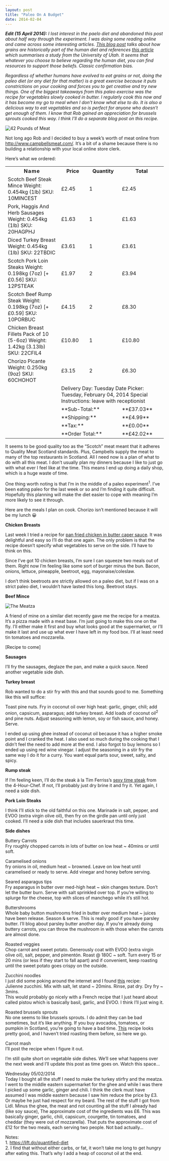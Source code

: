 ```yaml
---
layout: post
title: "Paleo On A Budget"
date: 2014-02-04
---
```

_**Edit (15 April 2014):** I lost interest in the paelo diet and abandoned this post about half way through the experiment. I was doing some reading online and came across some interesting articles. [This blog post](http://spartandiet.org/blog/2013/6/3/sorry-paleo-people-grains-are-part-of-the-human-diet) talks about how grains are historically part of the human diet and references [this article](http://www.sciencedaily.com/releases/2013/06/130603163749.htm) which summarises a study from the University of Utah. It seems that whatever you choose to believe regarding the human diet, you can find resources to support those beliefs. Classic confirmation bias._

_Regardless of whether humans have evolved to eat grains or not, doing the paleo diet (or any diet for that matter) is a great exercise because it puts constrictions on your cooking and forces you to get creative and try new things. One of the biggest takeaways from this paleo exercise was the recipe for vegetables slowly cooked in butter. I regularly cook this now and it has become my go to meal when I don’t know what else to do. It is also a delicious way to eat vegetables and so is perfect for anyone who doesn’t get enough of them. I know that Rob gained an appreciation for brussels sprouts cooked this way. I think I’ll do a separate blog post on this recipe._

![42 Pounds of Meat](/images/42-pound-meat.jpg)

Not long ago Rob and I decided to buy a week’s worth of meat online from http://www.campbellsmeat.com/. It’s a bit of a shame because there is no building a relationship with your local online store clerk.

Here’s what we ordered:

<table border="0">

<tbody>

<tr>

<th><span style="letter-spacing:.1em;">Name</span></th>

<th>Price</th>

<th>Quantity</th>

<th>Total</th>

</tr>

<tr>

<td>Scotch Beef Steak Mince  
Weight: 0.454kg (1lb)  
SKU: 10MINCEST</td>

<td>£2.45</td>

<td>1</td>

<td>£2.45</td>

</tr>

<tr>

<td>Pork, Haggis And Herb Sausages  
Weight: 0.454kg (1lb)  
SKU: 20HAGPHJ</td>

<td>£1.63</td>

<td>1</td>

<td>£1.63</td>

</tr>

<tr>

<td>Diced Turkey Breast  
Weight: 0.454kg (1lb)  
SKU: 22TBDIC</td>

<td>£3.61</td>

<td>1</td>

<td>£3.61</td>

</tr>

<tr>

<td>Scotch Pork Loin Steaks  
Weight: 0.198kg (7oz) [+£0.56]  
SKU: 12PSTEAK</td>

<td>£1.97</td>

<td>2</td>

<td>£3.94</td>

</tr>

<tr>

<td>Scotch Beef Rump Steak  
Weight: 0.198kg (7oz) [+£0.59]  
SKU: 10PORBUC</td>

<td>£4.15</td>

<td>2</td>

<td>£8.30</td>

</tr>

<tr>

<td>Chicken Breast Fillets Pack of 10 (5-6oz)  
Weight: 1.42kg (3.13lb)  
SKU: 22CFIL4</td>

<td>£10.80</td>

<td>1</td>

<td>£10.80</td>

</tr>

<tr>

<td>Chorizo Picante  
Weight: 0.250kg (9oz)  
SKU: 60CHOHOT</td>

<td>£3.15</td>

<td>2</td>

<td>£6.30</td>

</tr>

<tr>

<td colspan="1"></td>

<td colspan="3">Delivery Day: Tuesday  
Date Picker: Tuesday, February 04, 2014  
Special Instructions: leave with receptionist</td>

</tr>

<tr>

<td></td>

<td colspan="2">**Sub-Total:**</td>

<td>**£37.03**</td>

</tr>

<tr>

<td></td>

<td colspan="2">**Shipping:**</td>

<td>**£4.99**</td>

</tr>

<tr>

<td></td>

<td colspan="2">**Tax:**</td>

<td>**£0.00**</td>

</tr>

<tr>

<td></td>

<td colspan="2">**Order Total:**</td>

<td>**£42.02**</td>

</tr>

</tbody>

</table>

[](http://www.cavemanescapades.com/wp-content/uploads/2014/02/photo-5-02-2014-16-36-431.jpg)

It seems to be good quality too as the “Scotch” meat meant that it adheres to Quality Meat Scotland standards. Plus, Campbells supply the meat to many of the top restaurants in Scotland. All I need now is a plan of what to do with all this meat. I don’t usually plan my dinners because I like to just go with what ever I feel like at the time. This means I end up doing a daily shop, which is a huge waste of time.

One thing worth noting is that I’m in the middle of a paleo experiment<sup>1</sup>. I’ve been eating paleo for the last week or so and I’m finding it quite difficult. Hopefully this planning will make the diet easier to cope with meaning I’m more likely to see it through.

Here are the meals I plan on cook. Chorizo isn’t mentioned because it will be my lunch 😀

**Chicken Breasts**

Last week I tried a recipe for [pan fried chicken in butter caper sauce](http://www.marksdailyapple.com/chicken-in-buttery-caper-sauce/). It was delightful and easy so I’ll do that one again. The only problem is that the recipe doesn’t specify what vegetables to serve on the side. I’ll have to think on this.

Since I’ve got 10 chicken breasts, I’m sure I can squeeze two meals out of them. Right now I’m feeling like some sort of burger minus the bun. Bacon, onions, lettuce, pineapple, beetroot, egg, mayonaise/coleslaw.

I don’t think beetroots are strictly allowed on a paleo diet, but if I was on a strict paleo diet, I wouldn’t have lasted this long. Beetroot stays.

**Beef Mince**

![The Meatza](/images/meatza.jpg)

A friend of mine on a similar diet recently gave me the recipe for a meatza. It’s a pizza made with a meat base. I’m just going to make this one on the fly. I’ll either make it first and buy what looks good at the supermarket, or I’ll make it last and use up what ever I have left in my food box. I’ll at least need tin tomatoes and mozzarella.

[Recipe to come]

**Sausages**

I’ll fry the sausages, deglaze the pan, and make a quick sauce. Need another vegetable side dish.

**Turkey breast**

Rob wanted to do a stir fry with this and that sounds good to me. Something like this will suffice:

Toast pine nuts. Fry in coconut oil over high heat: garlic, ginger, chili; add onion, capsicum, asparagus; add turkey breast. Add loads of coconut oil<sup>2</sup> and pine nuts. Adjust seasoning with lemon, soy or fish sauce, and honey. Serve.

I ended up using ghee instead of coconut oil because it has a higher smoke point and I cranked the heat. I also used so much during the cooking that I didn’t feel the need to add more at the end. I also forgot to buy lemons so I ended up using red wine vinegar. I adjust the seasoning in a stir fry the same way I do it for a curry. You want equal parts sour, sweet, salty, and spicy.

**Rump steak**

If I’m feeling keen, I’ll do the steak à la Tim Ferriss’s [sexy time steak](http://www.thepaleosecret.com/2013/08/23/sexy-time-steak-via-tim-ferriss-and-the-4-hour-chef/) from the 4-Hour-Chef. If not, I’ll probably just dry brine it and fry it. Yet again, I need a side dish.

**Pork Loin Steaks**

I think I’ll stick to the old faithful on this one. Marinade in salt, pepper, and EVOO (extra virgin olive oil), then fry on the girdle pan until only just cooked. I’ll need a side dish that includes sauerkraut this time.

**Side dishes**

Buttery Carrots  
Fry roughly chopped carrots in lots of butter on low heat ~ 40mins or until soft.

Caramelised onions  
fry onions in oil, medium heat ~ browned. Leave on low heat until caramelised or ready to serve. Add vinegar and honey before serving.

Seared asparagus tips  
Fry asparagus in butter over med-high heat ~ skin changes texture. Don’t let the butter burn. Serve with salt sprinkled over top. If you’re willing to splurge for the cheese, top with slices of manchego while it’s still hot.

Buttershrooms  
Whole baby button mushrooms fried in butter over medium heat ~ juices have been release. Season & serve. This is really good if you have parsley butter. I’ll blog about parsley butter another day. If you’re already doing buttery carrots, you can throw the mushroom in with those when the carrots are almost done.

Roasted veggies  
Chop carrot and sweet potato. Generously coat with EVOO (extra virgin olive oil), salt, pepper, and pimentón. Roast @ 180C ~ soft. Turn every 15 or 20 mins (or less if they start to fall apart) and if convenient, keep roasting until the sweet potato goes crispy on the outside.

Zucchini noodles  
I just did some poking around the internet and I found [this](http://www.theprimalist.com/recipe-zoodles-zucchini-noodles/) recipe:  
Julienne zucchini. Mix with salt, let stand ~ 20mins. Rinse, pat dry. Dry fry ~ 3mins.  
This would probably go nicely with a French recipe that I just heard about called pistou which is basically basil, garlic, and EVOO. I think I’ll just wing it.

Roasted brussels sprouts  
No one seems to like brussels sprouts. I do admit they can be bad sometimes, but it’s like anything. If you buy avocados, tomatoes, or pumpkin in Scotland, you’re going to have a bad time. [This](http://butteredsideupblog.blogspot.co.uk/2013/09/oven-roasted-brussels-sprouts.html) recipe looks pretty good, and I haven’t tried roasting them before, so here we go.

Carrot mash  
I’ll post the recipe when I figure it out.

I’m still quite short on vegetable side dishes. We’ll see what happens over the next week and I’ll update this post as time goes on. Watch this space…

Wednesday 05/02/2014  
Today I bought all the stuff I need to make the turkey stirfry and the meatza. I went to the middle eastern supermarket for the ghee and while I was there I picked up some garlic, ginger and chili. I think the clerk must have assumed I was middle eastern because I saw him reduce the price by £3\. Or maybe he just had respect for my beard. The rest of the stuff I got from Lidl. Minus the ghee, the meat and not counting all the stuff I already had (like soy sauce), The approximate cost of the ingredients was £6\. This was basically ginger, garlic, chili, capsicum, courgette, tin tomatoes, and cheddar (they were out of mozzarella). That puts the approximate cost of £12 for the two meals, each serving two people. Not bad actually…

Notes:  
1\. https://lift.do/quantified-diet  
2\. I find that without either carbs, or fat, it won’t take me long to get hungry after eating this. That’s why I add a heap of coconut oil at the end.
